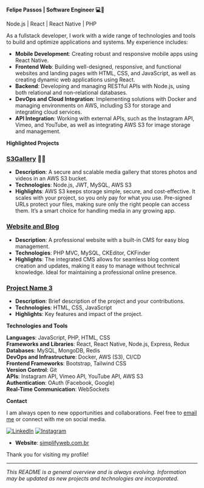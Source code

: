 **Felipe Passos | Software Engineer 💻📱**

Node.js | React | React Native | PHP

As a fullstack developer, I work with a wide range of technologies and tools to build and optimize applications and systems. My experience includes:

- **Mobile Development**: Creating robust and responsive mobile apps using React Native.
- **Frontend Web**: Building well-designed, responsive, and functional websites and landing pages with HTML, CSS, and JavaScript, as well as creating dynamic web applications using React.
- **Backend**: Developing and managing RESTful APIs with Node.js, using both relational and non-relational databases.
- **DevOps and Cloud Integration**: Implementing solutions with Docker and managing environments on AWS, including S3 for storage and integrating cloud services.
- **API Integration**: Working with external APIs, such as the Instagram API, Vimeo, and YouTube, as well as integrating AWS S3 for image storage and management.

**Highlighted Projects**

### [S3Gallery](https://github.com/felipebpassos/S3Gallery) 📸🎥
- **Description**: A secure and scalable media gallery that stores photos and videos in an AWS S3 bucket.
- **Technologies**: Node.js, JWT, MySQL, AWS S3
- **Highlights**: AWS S3 keeps storage simple, secure, and cost-effective. It scales with your project, so you only pay for what you use. Pre-signed URLs protect your files, making sure only the right people can access them. It’s a smart choice for handling media in any growing app.

### [Website and Blog](https://github.com/felipebpassos/Website-and-Blog)
- **Description**: A professional website with a built-in CMS for easy blog management.
- **Technologies**: PHP MVC, MySQL, CKEditor, CKFinder
- **Highlights**: The integrated CMS allows for seamless blog content creation and updates, making it easy to manage without technical knowledge. Ideal for maintaining a professional online presence.

### [Project Name 3](link-to-repository)
- **Description**: Brief description of the project and your contributions.
- **Technologies**: HTML, CSS, JavaScript
- **Highlights**: Key features and impact of the project.

**Technologies and Tools**

**Languages**: JavaScript, PHP, HTML, CSS  
**Frameworks and Libraries**: React, React Native, Node.js, Express, Redux  
**Databases**: MySQL, MongoDB, Redis  
**DevOps and Infrastructure**: Docker, AWS (S3), CI/CD  
**Frontend Frameworks**: Bootstrap, Tailwind CSS  
**Version Control**: Git  
**APIs**: Instagram API, Vimeo API, YouTube API, AWS S3  
**Authentication**: OAuth (Facebook, Google)  
**Real-Time Communication**: WebSockets

**Contact**

I am always open to new opportunities and collaborations. Feel free to [email me](mailto:contato@simplifyweb.com.br) or connect with me on social media.

[![LinkedIn](https://img.shields.io/badge/LinkedIn-0077B5?style=for-the-badge&logo=linkedin&logoColor=white)](https://www.linkedin.com/in/felipe-b-passos-70a075138/)
[![Instagram](https://img.shields.io/badge/Instagram-E4405F?style=for-the-badge&logo=instagram&logoColor=white)](https://www.instagram.com/simplifyweb/)

- **Website**: [simplifyweb.com.br](https://simplifyweb.com.br/)

Thank you for visiting my profile!

---

*This README is a general overview and is always evolving. Information may be updated as new projects and technologies are incorporated.*
